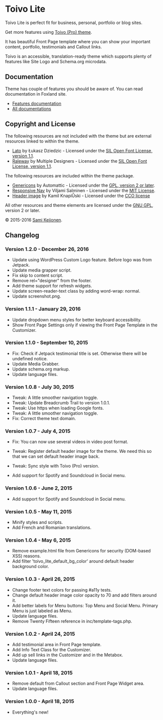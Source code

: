 # Toivo Lite

Toivo Lite is perfect fit for business, personal, portfolio or blog sites.

Get more features using [Toivo (Pro) theme](https://foxland.fi/downloads/toivo/).

It has beautiful Front Page template where you can show your important content, portfolio, testimonials and Callout links.

Toivo is an accessible, translation-ready theme which supports plenty of features like Site Logo and Schema.org microdata.

## Documentation

Theme has couple of features you should be aware of. You can read documentation in Foxland site.

* [Features documentation](https://foxland.fi/docs/toivo-theme-documentation/)
* [All documentations](https://foxland.fi/documents/for/toivo/)

## Copyright and License

The following resources are not included with the theme but are external resources linked to within the theme.

* [Lato](https://www.google.com/fonts/specimen/Lato) by Łukasz Dziedzic - Licensed under the [SIL Open Font License, version 1.1](http://scripts.sil.org/OFL).
* [Raleway](https://www.google.com/fonts/specimen/Raleway) by Multiple Designers - Licensed under the [SIL Open Font License, version 1.1](http://scripts.sil.org/OFL).

The following resources are included within the theme package.

* [Genericons](http://genericons.com/) by Automattic - Licensed under the [GPL, version 2 or later](http://www.gnu.org/licenses/old-licenses/gpl-2.0.html).
* [Responsive Nav](http://responsive-nav.com/) by Viljami Salminen - Licensed under the [MIT License](http://opensource.org/licenses/MIT).
* [Header image](http://www.pexels.com/photo/1214/) by Kamil KnapiŮski - Licensed under the [CCO license](https://creativecommons.org/publicdomain/zero/1.0/)

All other resources and theme elements are licensed under the [GNU GPL](http://www.gnu.org/licenses/old-licenses/gpl-2.0.html), version 2 or later.

&copy; 2015-2016 [Sami Keijonen](https://foxland.fi).

## Changelog

### Version 1.2.0 - December 26, 2016

* Update using WordPress Custom Logo feature. Before logo was from Jetpack.
* Update media grapper script.
* Fix skip to content script.
* Remove rel="designer" from the footer.
* Add theme support for refresh widgets.
* Update screen-reader-text class by adding word-wrap: normal.
* Update screenshot.png.

### Version 1.1.1 - January 29, 2016

* Update dropdown menu styles for better keyboard accessibility.
* Show Front Page Settings only if viewing the Front Page Template in the Customizer.

### Version 1.1.0 - September 10, 2015

* Fix: Check if Jetpack testimonial title is set. Otherwise there will be undefined notice.
* Update Media Grabber.
* Update schema.org markup.
* Update language files.

### Version 1.0.8 - July 30, 2015

* Tweak: A little smoother navigation toggle.
* Tweak: Update Breadcrumb Trail to version 1.0.1.
* Tweak: Use https when loading Google fonts.
* Tweak: A little smoother navigation toggle.
* Fix: Correct theme text domain.

### Version 1.0.7 - July 4, 2015

* Fix: You can now use several videos in video post format.
* Tweak: Register default header image for the theme. We need this so that we can set default header image back.
* Tweak: Sync style with Toivo (Pro) version.

* Add support for Spotify and Soundcloud in Social menu.

### Version 1.0.6 - June 2, 2015

* Add support for Spotify and Soundcloud in Social menu.

### Version 1.0.5 - May 11, 2015

* Minify styles and scripts.
* Add French and Romanian translations.

### Version 1.0.4 - May 6, 2015

* Remove example.html file from Genericons for security (DOM-based XSS) reasons.
* Add filter 'toivo_lite_default_bg_color' around default header background color.

### Version 1.0.3 - April 26, 2015

* Change footer text colors for passing #a11y tests.
* Change default header image color opacity to 70 and add filters around it.
* Add better labels for Menu buttons: Top Menu and Social Menu. Primary Menu is just labeled as Menu.
* Update language files.
* Remove Twenty Fifteen reference in inc/template-tags.php.

### Version 1.0.2 - April 24, 2015

* Add testimonial area in Front Page template.
* Add Info Text Class for the Customizer.
* Add up sell links in the Customizer and in the Metabox.
* Update language files.

### Version 1.0.1 - April 18, 2015

* Remove default from Callout section and Front Page Widget area.
* Update language files.

### Version 1.0.0 - April 18, 2015

* Everything's new!